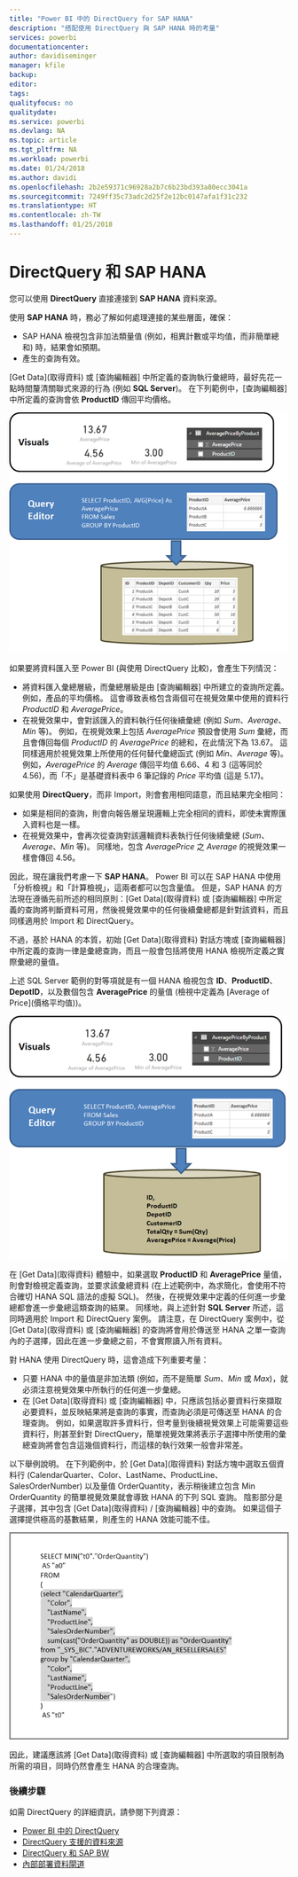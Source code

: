 ```yaml
---
title: "Power BI 中的 DirectQuery for SAP HANA"
description: "搭配使用 DirectQuery 與 SAP HANA 時的考量"
services: powerbi
documentationcenter: 
author: davidiseminger
manager: kfile
backup: 
editor: 
tags: 
qualityfocus: no
qualitydate: 
ms.service: powerbi
ms.devlang: NA
ms.topic: article
ms.tgt_pltfrm: NA
ms.workload: powerbi
ms.date: 01/24/2018
ms.author: davidi
ms.openlocfilehash: 2b2e59371c96928a2b7c6b23bd393a80ecc3041a
ms.sourcegitcommit: 7249ff35c73adc2d25f2e12bc0147afa1f31c232
ms.translationtype: HT
ms.contentlocale: zh-TW
ms.lasthandoff: 01/25/2018
---
```

# <a name="directquery-and-sap-hana"></a>DirectQuery 和 SAP HANA
您可以使用 **DirectQuery** 直接連接到 **SAP HANA** 資料來源。

使用 **SAP HANA** 時，務必了解如何處理連接的某些層面，確保：

* SAP HANA 檢視包含非加法類量值 (例如，相異計數或平均值，而非簡單總和) 時，結果會如預期。
* 產生的查詢有效。

[Get Data]\(取得資料) 或 [查詢編輯器] 中所定義的查詢執行彙總時，最好先花一點時間釐清關聯式來源的行為 (例如 **SQL Server**)。 在下列範例中，[查詢編輯器] 中所定義的查詢會依 **ProductID** 傳回平均價格。

![](media/desktop-directquery-sap-hana/directquery-sap-hana_01.png)

如果要將資料匯入至 Power BI (與使用 DirectQuery 比較)，會產生下列情況：

* 將資料匯入彙總層級，而彙總層級是由 [查詢編輯器] 中所建立的查詢所定義。 例如，產品的平均價格。 這會導致表格包含兩個可在視覺效果中使用的資料行 *ProductID* 和 *AveragePrice*。
* 在視覺效果中，會對該匯入的資料執行任何後續彙總 (例如 *Sum*、*Average*、*Min* 等)。  例如，在視覺效果上包括 *AveragePrice* 預設會使用 *Sum* 彙總，而且會傳回每個 *ProductID* 的 *AveragePrice* 的總和，在此情況下為 13.67。 這同樣適用於視覺效果上所使用的任何替代彙總函式 (例如 *Min*、*Average* 等)。 例如，*AveragePrice* 的 *Average* 傳回平均值 6.66、4 和 3 (這等同於 4.56)，而「不」是基礎資料表中 6 筆記錄的 *Price* 平均值 (這是 5.17)。

如果使用 **DirectQuery**，而非 Import，則會套用相同語意，而且結果完全相同：

* 如果是相同的查詢，則會向報告層呈現邏輯上完全相同的資料，即使未實際匯入資料也是一樣。
* 在視覺效果中，會再次從查詢對該邏輯資料表執行任何後續彙總 (*Sum*、*Average*、*Min* 等)。 同樣地，包含 *AveragePrice* 之 *Average* 的視覺效果一樣會傳回 4.56。

因此，現在讓我們考慮一下 **SAP HANA**。 Power BI 可以在 SAP HANA 中使用「分析檢視」和「計算檢視」，這兩者都可以包含量值。 但是，SAP HANA 的方法現在遵循先前所述的相同原則：[Get Data]\(取得資料) 或 [查詢編輯器] 中所定義的查詢將判斷資料可用，然後視覺效果中的任何後續彙總都是針對該資料，而且同樣適用於 Import 和 DirectQuery。

不過，基於 HANA 的本質，初始 [Get Data]\(取得資料) 對話方塊或 [查詢編輯器] 中所定義的查詢一律是彙總查詢，而且一般會包括將使用 HANA 檢視所定義之實際彙總的量值。

上述 SQL Server 範例的對等項就是有一個 HANA 檢視包含 **ID**、**ProductID**、**DepotID**，以及數個包含 **AveragePrice** 的量值 (檢視中定義為 [Average of Price]\(價格平均值))。

![](media/desktop-directquery-sap-hana/directquery-sap-hana_02.png)

在 [Get Data]\(取得資料) 體驗中，如果選取 **ProductID** 和 **AveragePrice** 量值，則會對檢視定義查詢，並要求該彙總資料 (在上述範例中，為求簡化，會使用不符合確切 HANA SQL 語法的虛擬 SQL)。 然後，在視覺效果中定義的任何進一步彙總都會進一步彙總這類查詢的結果。 同樣地，與上述針對 **SQL Server** 所述，這同時適用於 Import 和 DirectQuery 案例。 請注意，在 DirectQuery 案例中，從 [Get Data]\(取得資料) 或 [查詢編輯器] 的查詢將會用於傳送至 HANA 之單一查詢內的子選擇，因此在進一步彙總之前，不會實際讀入所有資料。

對 HANA 使用 DirectQuery 時，這會造成下列重要考量：

* 只要 HANA 中的量值是非加法類 (例如，而不是簡單 *Sum*、*Min* 或 *Max*)，就必須注意視覺效果中所執行的任何進一步彙總。
* 在 [Get Data]\(取得資料) 或 [查詢編輯器] 中，只應該包括必要資料行來擷取必要資料，並反映結果將是查詢的事實，而查詢必須是可傳送至 HANA 的合理查詢。 例如，如果選取許多資料行，但考量到後續視覺效果上可能需要這些資料行，則甚至針對 DirectQuery，簡單視覺效果將表示子選擇中所使用的彙總查詢將會包含這幾個資料行，而這樣的執行效果一般會非常差。

以下舉例說明。 在下列範例中，於 [Get Data]\(取得資料) 對話方塊中選取五個資料行 (CalendarQuarter、Color、LastName、ProductLine、SalesOrderNumber) 以及量值 OrderQuantity，表示稍後建立包含 Min OrderQuantity 的簡單視覺效果就會導致 HANA 的下列 SQL 查詢。 陰影部分是子選擇，其中包含 [Get Data]\(取得資料) / [查詢編輯器] 中的查詢。 如果這個子選擇提供極高的基數結果，則產生的 HANA 效能可能不佳。

![](media/desktop-directquery-sap-hana/directquery-sap-hana_03.png)

因此，建議應該將 [Get Data]\(取得資料) 或 [查詢編輯器] 中所選取的項目限制為所需的項目，同時仍然會產生 HANA 的合理查詢。

### <a name="next-steps"></a>後續步驟
如需 DirectQuery 的詳細資訊，請參閱下列資源：

* [Power BI 中的 DirectQuery](desktop-directquery-about.md)
* [DirectQuery 支援的資料來源](desktop-directquery-data-sources.md)
* [DirectQuery 和 SAP BW](desktop-directquery-sap-bw.md)
* [內部部署資料閘道](service-gateway-onprem.md)


